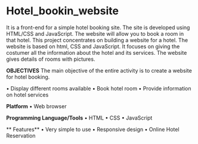# Hotel_bookin_website

It is a front-end for a simple hotel booking site. The site is developed using HTML/CSS and JavaScript.
The website will allow you to book a room in that hotel.
This project concentrates on building a website for a hotel. The website is based on html, CSS and JavaScript.
It focuses on giving the costumer all the information about the hotel and its services. The website gives details
of rooms with pictures.


**OBJECTIVES**
The main objective of the entire activity is to create a website for hotel booking.

• Display different rooms available
• Book hotel room
• Provide information on hotel services


**Platform**
• Web browser

**Programming Language/Tools**
• HTML
• CSS
• JavaScript

** Features**
• Very simple to use
• Responsive design
• Online Hotel Reservation
